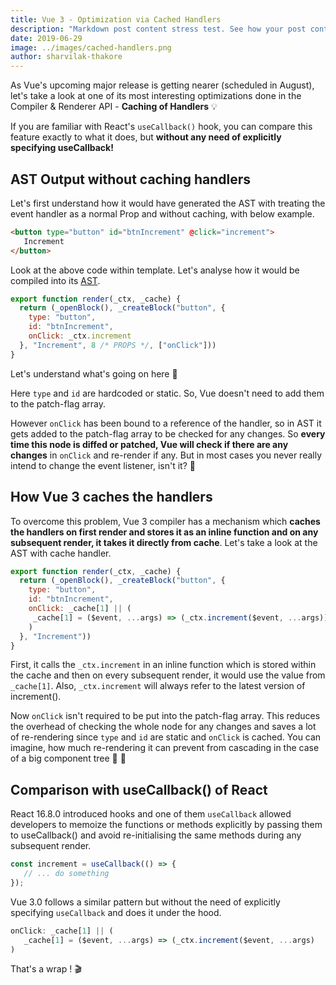 ```yaml
---
title: Vue 3 - Optimization via Cached Handlers
description: "Markdown post content stress test. See how your post content is being styled with Tailwind CSS."
date: 2019-06-29
image: ../images/cached-handlers.png
author: sharvilak-thakore
---
```


As Vue's upcoming major release is getting nearer (scheduled in August), let's take a look at one of its most interesting optimizations done in the Compiler & Renderer API - **Caching of Handlers** :bulb:

If you are familiar with React's `useCallback()` hook, you can compare this feature exactly to what it does, but **without any need of explicitly specifying useCallback!**

## AST Output without caching handlers

Let's first understand how it would have generated the AST with treating the event handler as a normal Prop and without caching, with below example.

```html
<button type="button" id="btnIncrement" @click="increment">
   Increment
</button>
```

Look at the above code within template. Let's analyse how it would be compiled into its [AST](https://vue-next-template-explorer.netlify.app/).

```js
export function render(_ctx, _cache) {
  return (_openBlock(), _createBlock("button", {
    type: "button",
    id: "btnIncrement",
    onClick: _ctx.increment
  }, "Increment", 8 /* PROPS */, ["onClick"]))
}
```

Let's understand what's going on here :eyes:

Here `type` and `id` are hardcoded or static. So, Vue doesn't need to add them to the patch-flag array. 

However `onClick` has been bound to a reference of the handler, so in AST it gets added to the patch-flag array to be checked for any changes. So **every time this node is diffed or patched, Vue will check if there are any changes** in `onClick` and re-render if any. But in most cases you never really intend to change the event listener, isn't it? :thinking:

## How Vue 3 caches the handlers

To overcome this problem, Vue 3 compiler has a mechanism which **caches the handlers on first render and stores it as an inline function and on any subsequent render, it takes it directly from cache**. Let's take a look at the AST with cache handler.

```js
export function render(_ctx, _cache) {
  return (_openBlock(), _createBlock("button", {
    type: "button",
    id: "btnIncrement",
    onClick: _cache[1] || (
     _cache[1] = ($event, ...args) => (_ctx.increment($event, ...args))
    )
  }, "Increment"))
}
```

First, it calls the `_ctx.increment` in an inline function which is stored within the cache and then on every subsequent render, it would use the value from `_cache[1]`. Also, `_ctx.increment` will always refer to the latest version of increment().

Now `onClick` isn't required to be put into the patch-flag array. This reduces the overhead of checking the whole node for any changes and saves a lot of re-rendering since `type` and `id` are static and `onClick` is cached. You can imagine, how much re-rendering it can prevent from cascading in the case of a big component tree :tada: :rocket:

## Comparison with useCallback() of React

React 16.8.0 introduced hooks and one of them `useCallback` allowed developers to memoize the functions or methods explicitly by passing them to useCallback() and avoid re-initialising the same methods during any subsequent render. 

```js
const increment = useCallback(() => {
   // ... do something
});
```

Vue 3.0 follows a similar pattern but without the need of explicitly specifying `useCallback` and does it under the hood.

```js
onClick: _cache[1] || (
   _cache[1] = ($event, ...args) => (_ctx.increment($event, ...args)
)
```

That's a wrap ! 🎬
